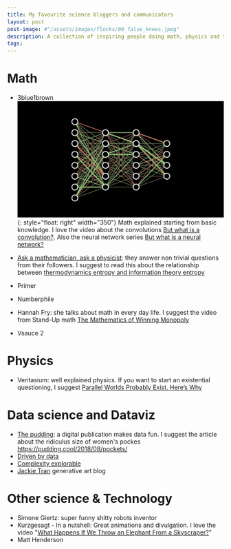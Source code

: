 ```yaml
---
title: My favourite science bloggers and communicators
layout: post
post-image: #"/assets/images/flocks/00_false_knees.jpeg"
description: A collection of inspiring people doing math, physics and technology.
tags:
---
```


# Math

- 3blue1brown
![image](/assets/images/inspirations/3b1b_neural-networks.jpeg){: style="float: right" width="350"}
Math explained starting from basic knowledge. I love the video about the convolutions [But what is a convolution?](https://www.youtube.com/watch?v=KuXjwB4LzSA).
Also the neural network series [But what is a neural network?](https://www.youtube.com/watch?v=aircAruvnKk)

- [Ask a mathematician, ask a physicist](https://www.askamathematician.com): they answer non trivial questions from their followers. I suggest to read this about the relationship between [thermodynamics entropy and information theory entropy](https://www.askamathematician.com/2010/01/q-whats-the-relationship-between-entropy-in-the-information-theory-sense-and-the-thermodynamics-sense/)
- Primer
- Numberphile
- Hannah Fry: she talks about math in every day life. I suggest the video from Stand-Up math [The Mathematics of Winning Monopoly
](https://www.youtube.com/watch?v=ubQXz5RBBtU)
- Vsauce 2

# Physics
- Veritasium: well explained physics. If you want to start an existential questioning, I suggest [Parallel Worlds Probably Exist. Here’s Why](https://www.youtube.com/watch?v=kTXTPe3wahc)

# Data science and Dataviz
- [The pudding](https://pudding.cool/): a digital publication makes data fun. I suggest the article about the ridiculus size of women's pockes https://pudding.cool/2018/08/pockets/
- [Driven by data](https://driven-by-data.net/)
- [Complexity explorable](http://www.complexity-explorables.org/)
- [Jackie Tran](https://art.jacquietran.com/) generative art blog

# Other science & Technology
- Simone Giertz: super funny shitty robots inventor
- Kurzgesagt - In a nutshell: Great animations and divulgation. I love the video "[What Happens If We Throw an Elephant From a Skyscraper?](https://www.youtube.com/watch?v=f7KSfjv4Oq0)"
- Matt Henderson

